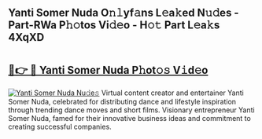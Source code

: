 ## Yanti Somer Nuda O𝚗𝚕yf𝚊ns L𝚎a𝚔ed N𝚞𝚍es - Part-RWa P𝚑𝚘tos Vi𝚍𝚎o - H𝚘𝚝 Part L𝚎a𝚔s 4XqXD

# <h2><a href="http://kf5jeu.oniu.top/?m=Yanti+Somer+Nuda">🔗👉 🔴 Yanti Somer Nuda P𝚑ot𝚘𝚜 V𝚒d𝚎o</a></h2>

[![Yanti Somer Nuda Nu𝚍e𝚜](https://i.imgur.com/0qMVB7G.gif)](http://kf5jeu.oniu.top/?m=Yanti+Somer+Nuda)
Virtual content creator and entertainer Yanti Somer Nuda, celebrated for distributing dance and lifestyle inspiration through trending dance moves and short films. Visionary entrepreneur Yanti Somer Nuda, famed for their innovative business ideas and commitment to creating successful companies.  
